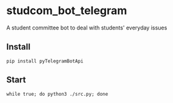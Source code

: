# studcom_bot_telegram
A student committee bot to deal with students' everyday issues
## Install
```
pip install pyTelegramBotApi 
```
## Start
```
while true; do python3 ./src.py; done
```
